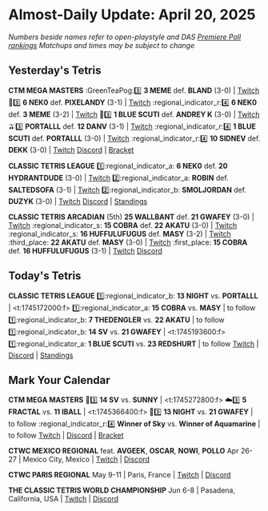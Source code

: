 # Almost-Daily Update: April 20, 2025
*Numbers beside names refer to open-playstyle and DAS [Premiere Poll rankings](https://premierepoll.wordpress.com/)*
*Matchups and times may be subject to change*

## Yesterday's Tetris
**CTM MEGA MASTERS**
:GreenTeaPog::three:  **3 MEME** def. **BLAND** (3-0)  |  [Twitch](https://www.twitch.tv/videos/2437255491?t=00h25m32s)
:candy::three:  **6 NEK0** def. **PIXELANDY** (3-1)  |  [Twitch](https://www.twitch.tv/videos/2437255491?t=01h05m25s)
:regional_indicator_r::four:  **6 NEK0** def. **3 MEME** (3-2)  |  [Twitch](https://www.twitch.tv/videos/2437255491?t=01h57m58s)
:blue_car::three:  **1 BLUE SCUTI** def. **ANDREY K** (3-0)  |  [Twitch](https://www.twitch.tv/videos/2437255491?t=03h08m44s)
:olive::three:  **PORTALLL** def. **12 DANV** (3-1)  |  [Twitch](https://www.twitch.tv/videos/2437255491?t=03h41m17s)
:regional_indicator_r::four:  **1 BLUE SCUTI** def. **PORTALLL** (3-0)  |  [Twitch](https://www.twitch.tv/videos/2437255491?t=04h30m56s)
:regional_indicator_r::four:  **10 SIDNEV** def. **DEKK** (3-0)  |  [Twitch](https://www.twitch.tv/videos/2437255491?t=05h26m22s)
[Discord](https://go.ctm.gg/discord)  |  [Bracket](https://go.ctm.gg/event/ctm-april-2025/masters-event/)

**CLASSIC TETRIS LEAGUE**
:one::regional_indicator_a:  **6 NEK0** def. **20 HYDRANTDUDE** (3-0)  |  [Twitch](https://www.twitch.tv/videos/2437227297?t=00h11m45s)
:two::regional_indicator_a:  **ROBIN** def. **SALTEDSOFA** (3-1)  |  [Twitch](https://www.twitch.tv/videos/2437227297?t=00h45m58s)
:two::regional_indicator_b:  **SMOLJORDAN** def. **DUZYK** (3-0)  |  [Twitch](https://www.twitch.tv/videos/2437227297?t=01h35m04s)
[Discord](https://tinyurl.com/classictetrisleague)  |  [Standings](https://ctlscoreboard.herokuapp.com)

**CLASSIC TETRIS ARCADIAN**
(5th)  **25 WALLBANT** def. **21 GWAFEY** (3-0)  |  [Twitch](https://www.twitch.tv/videos/2437364332?t=01h22m25s)
:regional_indicator_s:  **15 COBRA** def. **22 AKATU** (3-0)  |  [Twitch](https://www.twitch.tv/videos/2437364332?t=01h22m25s)
:regional_indicator_s:  **16 HUFFULUFUGUS** def. **MASY** (3-2)  |  [Twitch](https://www.twitch.tv/videos/2437364332?t=01h22m25s)
:third_place:  **22 AKATU** def. **MASY** (3-0)  |  [Twitch](https://www.twitch.tv/videos/2437364332?t=02h16m54s)
:first_place:  **15 COBRA** def. **16 HUFFULUFUGUS** (3-1)  |  [Twitch](https://www.twitch.tv/videos/2437364332?t=02h16m54s)
[Discord](https://discord.gg/wNFYzj4cdg)

## Today's Tetris
**CLASSIC TETRIS LEAGUE**
:one::regional_indicator_b:  **13 NIGHT** vs. **PORTALLL**  |  <t:1745172000:f>
:one::regional_indicator_a:  **15 COBRA** vs. **MASY**  |  to follow
:one::regional_indicator_b:  **7 THEDENGLER** vs. **22 AKATU**  |  to follow
:one::regional_indicator_b:  **14 SV** vs. **21 GWAFEY**  |  <t:1745193600:f>
:one::regional_indicator_a:  **1 BLUE SCUTI** vs. **23 REDSHURT**  |  to follow
[Twitch](https://twitch.tv/classictetrisleague)  |  [Discord](https://tinyurl.com/classictetrisleague)  |  [Standings](https://ctlscoreboard.herokuapp.com)

## Mark Your Calendar
**CTM MEGA MASTERS**
:crystal_ball::three:  **14 SV** vs. **SUNNY**  |  <t:1745272800:f>
:cloud::three:  **5 FRACTAL** vs. **11 IBALL**  |  <t:1745366400:f>
:ocean::three:  **13 NIGHT** vs. **21 GWAFEY**  |  to follow
:regional_indicator_r::four:  **Winner of Sky** vs. **Winner of Aquamarine**  |  to follow
[Twitch](https://twitch.tv/monthlytetris)  |  [Discord](https://go.ctm.gg/discord)  |  [Bracket](https://go.ctm.gg/event/ctm-april-2025/masters-event/)

**CTWC MEXICO REGIONAL**
feat. **AVGEEK**, **OSCAR**, **NOWI**, **POLLO**
Apr 26-27  |  Mexico City, Mexico  |  [Twitch](https://www.twitch.tv/classictetris)  |  [Discord](https://tinyurl.com/ctwcdiscord) 

**CTWC PARIS REGIONAL**
May 9-11  |  Paris, France  |  [Twitch](https://www.twitch.tv/classictetris)  |  [Discord](https://tinyurl.com/ctwcdiscord)

**THE CLASSIC TETRIS WORLD CHAMPIONSHIP**
Jun 6-8  |  Pasadena, California, USA  |  [Twitch](https://www.twitch.tv/classictetris)  |  [Discord](https://tinyurl.com/ctwcdiscord)